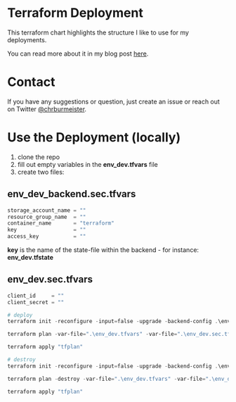 # Terraform Deployment
This terraform chart highlights the structure I like to use for my deployments.

You can read more about it in my blog post [here](https://www.itinsights.org/terraform-deployments/).

# Contact
If you have any suggestions or question, just create an issue or reach out on Twitter [@chrburmeister](https://twitter.com/chrburmeister).

# Use the Deployment (locally)

1. clone the repo
2. fill out empty variables in the **env_dev.tfvars** file
3. create two files: 

## env_dev_backend.sec.tfvars
```powershell
storage_account_name = ""
resource_group_name  = ""
container_name       = "terraform"
key                  = ""
access_key           = ""
```
**key** is the name of the state-file within the backend - for instance: **env_dev.tfstate**

## env_dev.sec.tfvars
```powershell
client_id     = ""
client_secret = ""
```

```Powershell
# deploy
terraform init -reconfigure -input=false -upgrade -backend-config .\env_dev_backend.sec.tfvars

terraform plan -var-file=".\env_dev.tfvars" -var-file=".\env_dev.sec.tfvars" -input=false -out="tfplan"

terraform apply "tfplan"

# destroy
terraform init -reconfigure -input=false -upgrade -backend-config .\env_dev_backend.sec.tfvars

terraform plan -destroy -var-file=".\env_dev.tfvars" -var-file=".\env_dev.sec.tfvars" -input=false -out="tfplan"

terraform apply "tfplan"
```